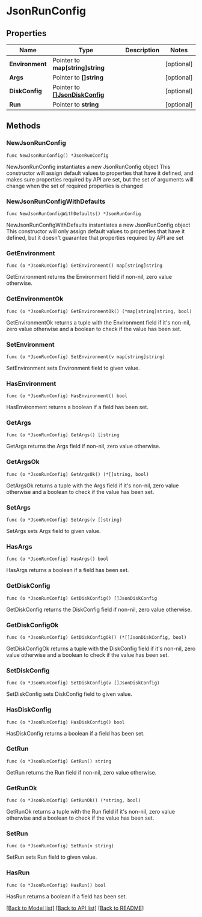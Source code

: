 # JsonRunConfig

## Properties

Name | Type | Description | Notes
------------ | ------------- | ------------- | -------------
**Environment** | Pointer to **map[string]string** |  | [optional] 
**Args** | Pointer to **[]string** |  | [optional] 
**DiskConfig** | Pointer to [**[]JsonDiskConfig**](json_Disk_config.md) |  | [optional] 
**Run** | Pointer to **string** |  | [optional] 

## Methods

### NewJsonRunConfig

`func NewJsonRunConfig() *JsonRunConfig`

NewJsonRunConfig instantiates a new JsonRunConfig object
This constructor will assign default values to properties that have it defined,
and makes sure properties required by API are set, but the set of arguments
will change when the set of required properties is changed

### NewJsonRunConfigWithDefaults

`func NewJsonRunConfigWithDefaults() *JsonRunConfig`

NewJsonRunConfigWithDefaults instantiates a new JsonRunConfig object
This constructor will only assign default values to properties that have it defined,
but it doesn't guarantee that properties required by API are set

### GetEnvironment

`func (o *JsonRunConfig) GetEnvironment() map[string]string`

GetEnvironment returns the Environment field if non-nil, zero value otherwise.

### GetEnvironmentOk

`func (o *JsonRunConfig) GetEnvironmentOk() (*map[string]string, bool)`

GetEnvironmentOk returns a tuple with the Environment field if it's non-nil, zero value otherwise
and a boolean to check if the value has been set.

### SetEnvironment

`func (o *JsonRunConfig) SetEnvironment(v map[string]string)`

SetEnvironment sets Environment field to given value.

### HasEnvironment

`func (o *JsonRunConfig) HasEnvironment() bool`

HasEnvironment returns a boolean if a field has been set.

### GetArgs

`func (o *JsonRunConfig) GetArgs() []string`

GetArgs returns the Args field if non-nil, zero value otherwise.

### GetArgsOk

`func (o *JsonRunConfig) GetArgsOk() (*[]string, bool)`

GetArgsOk returns a tuple with the Args field if it's non-nil, zero value otherwise
and a boolean to check if the value has been set.

### SetArgs

`func (o *JsonRunConfig) SetArgs(v []string)`

SetArgs sets Args field to given value.

### HasArgs

`func (o *JsonRunConfig) HasArgs() bool`

HasArgs returns a boolean if a field has been set.

### GetDiskConfig

`func (o *JsonRunConfig) GetDiskConfig() []JsonDiskConfig`

GetDiskConfig returns the DiskConfig field if non-nil, zero value otherwise.

### GetDiskConfigOk

`func (o *JsonRunConfig) GetDiskConfigOk() (*[]JsonDiskConfig, bool)`

GetDiskConfigOk returns a tuple with the DiskConfig field if it's non-nil, zero value otherwise
and a boolean to check if the value has been set.

### SetDiskConfig

`func (o *JsonRunConfig) SetDiskConfig(v []JsonDiskConfig)`

SetDiskConfig sets DiskConfig field to given value.

### HasDiskConfig

`func (o *JsonRunConfig) HasDiskConfig() bool`

HasDiskConfig returns a boolean if a field has been set.

### GetRun

`func (o *JsonRunConfig) GetRun() string`

GetRun returns the Run field if non-nil, zero value otherwise.

### GetRunOk

`func (o *JsonRunConfig) GetRunOk() (*string, bool)`

GetRunOk returns a tuple with the Run field if it's non-nil, zero value otherwise
and a boolean to check if the value has been set.

### SetRun

`func (o *JsonRunConfig) SetRun(v string)`

SetRun sets Run field to given value.

### HasRun

`func (o *JsonRunConfig) HasRun() bool`

HasRun returns a boolean if a field has been set.


[[Back to Model list]](../README.md#documentation-for-models) [[Back to API list]](../README.md#documentation-for-api-endpoints) [[Back to README]](../README.md)


